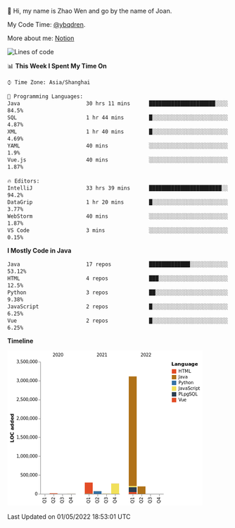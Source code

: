 :wave: Hi, my name is Zhao Wen and go by the name of Joan.

My Code Time: [@ybqdren](https://wakatime.com/@ybqdren).

More about me: [Notion](https://ybqdren.notion.site/ybqdren/Wen-Zhao-Java-03c1dd267cf5427c908cc5a01541717e)


<!--START_SECTION:waka-->
![Lines of code](https://img.shields.io/badge/From%20Hello%20World%20I%27ve%20Written-4%20Million%20lines%20of%20code-blue)

📊 **This Week I Spent My Time On** 

```text
⌚︎ Time Zone: Asia/Shanghai

💬 Programming Languages: 
Java                     30 hrs 11 mins      █████████████████████░░░░   84.5% 
SQL                      1 hr 44 mins        █░░░░░░░░░░░░░░░░░░░░░░░░   4.87% 
XML                      1 hr 40 mins        █░░░░░░░░░░░░░░░░░░░░░░░░   4.69% 
YAML                     40 mins             ░░░░░░░░░░░░░░░░░░░░░░░░░   1.9% 
Vue.js                   40 mins             ░░░░░░░░░░░░░░░░░░░░░░░░░   1.87%

🔥 Editors: 
IntelliJ                 33 hrs 39 mins      ███████████████████████░░   94.2% 
DataGrip                 1 hr 20 mins        █░░░░░░░░░░░░░░░░░░░░░░░░   3.77% 
WebStorm                 40 mins             ░░░░░░░░░░░░░░░░░░░░░░░░░   1.87% 
VS Code                  3 mins              ░░░░░░░░░░░░░░░░░░░░░░░░░   0.15%

```

**I Mostly Code in Java** 

```text
Java                     17 repos            █████████████░░░░░░░░░░░░   53.12% 
HTML                     4 repos             ███░░░░░░░░░░░░░░░░░░░░░░   12.5% 
Python                   3 repos             ██░░░░░░░░░░░░░░░░░░░░░░░   9.38% 
JavaScript               2 repos             █░░░░░░░░░░░░░░░░░░░░░░░░   6.25% 
Vue                      2 repos             █░░░░░░░░░░░░░░░░░░░░░░░░   6.25%

```


**Timeline**

![Chart not found](https://raw.githubusercontent.com/ybqdren/ybqdren/main/charts/bar_graph.png) 


 Last Updated on 01/05/2022 18:53:01 UTC
<!--END_SECTION:waka-->

